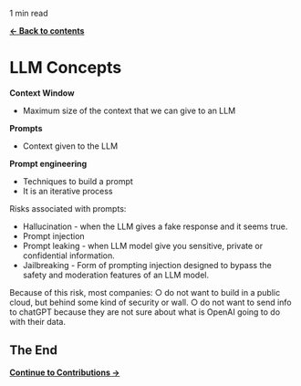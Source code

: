 <p id="reading-time-action-id" align="left">1 min read</p>

[**← Back to contents**](../common/contents.md)

# LLM Concepts

**Context Window** 
* Maximum size of the context that we can give to an
LLM

**Prompts**
* Context given to the LLM

**Prompt engineering**
* Techniques to build a prompt
* It is an iterative process

Risks associated with prompts:
* Hallucination - when the LLM gives a fake response and it seems true. 
* Prompt injection
* Prompt leaking - when LLM model give you sensitive, private or
confidential information.
* Jailbreaking - Form of prompting injection designed to bypass the safety and moderation
features of an LLM model.

Because of this risk, most companies:
○ do not want to build in a public cloud, but behind some kind of security or wall.
○ do not want to send info to chatGPT because they are not sure about what is OpenAI going to
do with their data.
## The End

[**Continue to Contributions →**](../common/contributions.md)
